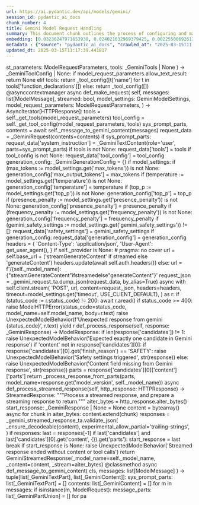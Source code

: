 ```yaml
---
url: https://ai.pydantic.dev/api/models/gemini/
session_id: pydantic_ai_docs
chunk_number: 4
title: Gemini Model Request Handling
summary: This document chunk outlines the process of configuring and making requests to the Gemini model, including handling model request parameters, tool configurations, and managing async requests with contextual messages.
embedding: [0.03236247971653938, 0.024021632969379425, 0.0022550069261342287, -0.03908281773328781, -0.028954647481441498, -0.015716534107923508, 0.00028168968856334686, -0.013297690078616142, 0.007214830722659826, 0.007030140608549118, -0.004983654711395502, -0.034340448677539825, -3.376831955392845e-05, -0.012225295417010784, -0.0077569857239723206, -0.02064954861998558, 0.015716534107923508, 0.012171675451099873, 0.005138556007295847, 0.0483768992125988, 0.06639312207698822, 0.014596479013562202, -0.012737661600112915, 0.009276211261749268, 0.010658408515155315, 0.03512687236070633, -0.036270759999752045, 0.061102647334337234, -0.030146196484565735, -0.04804326593875885, 0.021090421825647354, -0.023354366421699524, -0.01113502774387598, -0.07668811082839966, 0.0018454119563102722, 0.02316371724009514, -0.023473519831895828, 0.04125143587589264, -0.021424055099487305, 0.01578802801668644, 0.008442126214504242, -0.0017426408594474196, -0.04454011097550392, 0.03996456414461136, 0.0245220847427845, 0.04389667510986328, -0.02549915388226509, -0.010342647321522236, 0.029741069301962852, 0.03312506899237633, -0.008775760419666767, 0.04001222550868988, 0.0170868169516325, 0.017885154113173485, 0.017908984795212746, -0.05228518322110176, -0.04861520975828171, -0.00017538115207571536, -0.03136157616972923, -0.0025737464893609285, -0.020530393347144127, -0.013047464191913605, -0.03407830744981766, -0.028549520298838615, -0.008638732135295868, -0.02483188733458519, -0.04933014139533043, -0.002059890888631344, -0.01255892962217331, 0.020149098709225655, -0.04067949205636978, -0.02221047878265381, 0.006261591333895922, -0.04065566137433052, -0.040465012192726135, -0.024736562743782997, 0.012368281371891499, -0.015668872743844986, -0.005361971911042929, 0.011665266938507557, 0.00920471828430891, -0.019255436956882477, -0.009222591295838356, -0.007310154847800732, -0.02514168992638588, 0.025403831154108047, -0.039154309779405594, -0.0072386618703603745, -0.018135379999876022, -0.03252929449081421, -0.03803425282239914, 0.032410141080617905, -0.013524084351956844, 0.05471594259142876, 0.03231481462717056, -0.03443577513098717, 0.00870426744222641, -0.02735797129571438, 0.03067047894001007, 0.04201402887701988, 0.04871053248643875, 0.005889232270419598, -0.07759369164705276, -0.005510915536433458, 0.06686974316835403, -0.05848123878240585, -0.001002390868961811, 0.04034585878252983, -0.030551323667168617, -0.03257695585489273, -0.008722140453755856, 0.013845802284777164, 0.025618309155106544, -0.018814563751220703, -0.016610197722911835, -0.005677732173353434, -0.005993492901325226, -0.016908084973692894, 0.00515642948448658, 0.003476344980299473, -0.029836393892765045, 0.0038278519641608, -0.038892168551683426, -0.04580315575003624, -0.01805197075009346, -0.02100701443850994, 0.020792534574866295, -0.06510625034570694, -0.03829639405012131, -0.03970242291688919, 0.032719943672418594, 0.010420097969472408, -0.011236310005187988, -0.03481706976890564, -0.011486534960567951, 0.007435267325490713, -0.0006780659896321595, -0.00984219741076231, 0.004349154885858297, 0.019803548231720924, 0.00500748585909605, -0.029121464118361473, 0.0009152587736025453, 0.02000611275434494, -0.013321520760655403, 0.0020211655646562576, -0.039464112371206284, 0.017837492749094963, -0.05943447723984718, -0.025403831154108047, 0.009157055988907814, 0.008477873168885708, -0.024426760151982307, 0.017015323042869568, 0.018611999228596687, -0.0012742129620164633, -0.010354563593864441, 0.009037901647388935, 0.0009644101955927908, -0.03972625359892845, -0.04654191434383392, 0.01419135183095932, -0.02389056235551834, 0.017885154113173485, -0.05128427967429161, 0.016562534496188164, -0.0024411864578723907, 0.02714349329471588, -0.043658364564180374, -0.04170422628521919, 0.0015996549045667052, -0.008317014202475548, -0.02928828075528145, 0.021352563053369522, 0.0015936971176415682, -0.03748613968491554, -0.0849812924861908, -0.0754489004611969, 0.028239717707037926, -0.04089397192001343, -0.03929729387164116, -0.0003777583478949964, -0.061150308698415756, -0.03801042214035988, -0.05123661831021309, 0.014465408399701118, 0.011683140881359577, -0.009276211261749268, 0.012952140532433987, 0.009389407932758331, -0.043753691017627716, 0.05557385832071304, 0.04346771910786629, -0.011039704084396362, -0.03975008428096771, -0.02971723861992359, 0.058862533420324326, -0.004959824029356241, -0.0026526865549385548, 0.08140664547681808, 0.05290478840470314, 0.008811506442725658, 0.015466309152543545, -0.05462061986327171, -0.00791784469038248, -0.010765647515654564, 0.008996197022497654, 0.06863323599100113, -0.022448787465691566, -0.013011718168854713, 0.025880450382828712, -0.0074173943139612675, 0.007214830722659826, 0.0008832358871586621, -0.021066591143608093, 0.013667070306837559, -0.029836393892765045, -0.023330533877015114, -0.018480928614735603, -0.006440323777496815, -0.05895785614848137, 0.08650647848844528, 0.04294343665242195, 0.03093261830508709, -0.025999605655670166, 0.03486473113298416, -0.02262752130627632, -0.015227999538183212, -0.020899774506688118, 0.003851683111861348, 0.018278365954756737, -0.00040438203723169863, -0.013166619464755058, -0.04132292792201042, 0.0019109471468254924, -0.04966377466917038, 0.01048563327640295, -0.00037924779462628067, 0.022174732759594917, -0.03450726717710495, -0.014060281217098236, -0.004566612653434277, 0.004897267557680607, -0.025546817108988762, 0.03279143571853638, -0.0057611409574747086, -0.00531728845089674, -0.051045969128608704, 0.014763295650482178, 0.04322940856218338, 0.0021701091900467873, -0.0834561139345169, -0.025594478473067284, 0.01419135183095932, -0.015883352607488632, -0.02871633693575859, -0.01518033817410469, 0.009407281875610352, -0.042728956788778305, -0.011057577095925808, 0.00917492900043726, 0.03445960581302643, -0.05428698658943176, -0.010789478197693825, -0.003101007081568241, 0.04189487174153328, 0.017325125634670258, -0.042061690241098404, 0.04890118166804314, -0.022508366033434868, 0.017861323431134224, -0.003056323854252696, 0.03257695585489273, -0.01498968992382288, -0.0734471008181572, -0.0008594049140810966, 0.019231604412198067, 0.022341549396514893, 0.040774814784526825, -0.03960709646344185, 0.01142099965363741, -0.007298239506781101, 0.031719040125608444, 0.01777791604399681, -0.023354366421699524, 0.015132675878703594, 0.01419135183095932, -0.022353464737534523, 0.04682788625359535, -0.005180260632187128, 0.049520786851644516, 0.02487954869866371, 0.02325904183089733, -0.017658760771155357, 0.04065566137433052, 0.012928309850394726, 0.012004858814179897, 0.02321138046681881, -0.038201071321964264, -0.001554971793666482, -0.008019126951694489, 0.03124242275953293, 0.006553520914167166, 0.026643041521310806, -0.015382900834083557, 0.029264450073242188, -0.04199019819498062, -0.008477873168885708, 0.009758788160979748, 0.005764119792729616, 0.03715250641107559, -0.005784971639513969, -0.0187549851834774, -0.04220467433333397, 0.020137183368206024, -0.02833504229784012, 0.0003144573129247874, 0.005218985956162214, 0.01932692900300026, -0.00619605602696538, 0.022055577486753464, 0.0022609648294746876, -0.019303098320961, 0.0004457139002624899, 0.01809963397681713, 0.012630422599613667, 0.01865966245532036, -0.018147295340895653, 0.03579413890838623, 0.026643041521310806, -0.020864028483629227, -0.014060281217098236, -0.007268450688570738, 0.017289379611611366, 0.033363379538059235, -0.01703915372490883, -0.023354366421699524, -0.009133225306868553, 0.03355402871966362, 0.05357205495238304, -0.022067492827773094, -0.014429661445319653, -0.009359619580209255, 0.03841554746031761, -0.03615160658955574, -0.0022028766106814146, 0.012022731825709343, 0.04494524002075195, -0.013595577329397202, -0.005719436332583427, 0.022472620010375977, -0.01030094362795353, 0.015442478470504284, -0.027572449296712875, 0.009395365603268147, -0.02287774533033371, 0.012809154577553272, 0.03002704121172428, 0.0034971970599144697, 0.0012056989362463355, -0.04311025142669678, 0.015394816175103188, 0.006225844845175743, -0.005147492978721857, 0.012523182667791843, 0.06863323599100113, -0.02317563258111477, -0.020732957869768143, -0.03031301312148571, -0.018194956704974174, 0.03214799985289574, 0.03448343649506569, -0.023068394511938095, 0.005367929581552744, -0.06729870289564133, -0.012040605768561363, -0.022961154580116272, 0.023390112444758415, -0.014262844808399677, 0.03414980322122574, 0.05247582867741585, 0.0024158661253750324, -0.012213380075991154, -0.03317273035645485, -0.04232383146882057, 0.029598083347082138, -0.02131681703031063, -0.00044683096348308027, -0.03577030822634697, -0.008370633237063885, -0.0036163520999252796, -0.06138861924409866, -0.034936223179101944, 0.003521028207615018, 0.01639571785926819, 0.0306228157132864, -0.02066146396100521, 0.029192958027124405, 0.034030646085739136, -0.012189549393951893, 0.05376270413398743, 0.017956648021936417, 0.017194056883454323, -0.00659522507339716, 0.005195154808461666, -0.0075961267575621605, -0.0032410139683634043, 0.004262767732143402, 0.021769605576992035, -0.01994653418660164, 0.04363453388214111, -0.055001914501190186, 0.03574647754430771, -0.024760393425822258, -2.4342978576896712e-05, -0.028597181662917137, 0.014405830763280392, 0.05309543386101723, 0.02261560596525669, 0.02356884442269802, -0.019827380776405334, -0.055001914501190186, 0.0064164926297962666, 0.02163853496313095, -0.026738366112113, 0.032124169170856476, 0.004804922267794609, -0.05829058960080147, 0.01743236556649208, -0.01804005540907383, -0.04639893025159836, -0.015216084197163582, 0.06572585552930832, 0.03221949189901352, -0.017623012885451317, 0.03288675844669342, -0.008352760225534439, -0.013345351442694664, -0.02390247769653797, -0.027834590524435043, 0.03357785940170288, -0.010420097969472408, -0.020196760073304176, 0.005838591605424881, -0.022401126101613045, -0.01097416877746582, -0.01645529456436634, 0.031742870807647705, -0.044373296201229095, -0.06243718042969704, 0.028168225660920143, -0.015275661833584309, 0.0245220847427845, -0.015096928924322128, -0.009496647864580154, -0.0444924496114254, 0.040107548236846924, 0.03286292776465416, 0.05190388485789299, -0.030217690393328667, 0.009127267636358738, -0.01142099965363741, 0.0012369770556688309, -0.004930035211145878, -0.04942546412348747, -0.03443577513098717, 0.004992591217160225, 0.023044563829898834, -0.009883901104331017, 0.02711966075003147, 0.012088267132639885, 0.014370083808898926, -0.04387284442782402, 0.022043662145733833, -0.023127971217036247, -0.044659268110990524, 0.027500957250595093, 0.028883153572678566, 0.01178442221134901, 0.0062556336633861065, 0.0050789788365364075, -0.021102337166666985, -0.001109630218707025, -0.003196330973878503, -0.02321138046681881, 0.08421870321035385, -0.007560380268841982, -0.04606529325246811, 0.020220590755343437, 0.012332535348832607, 0.012547014281153679, -0.002883549313992262, -0.02904997207224369, -0.012141887098550797, 0.005779013969004154, -0.02447442151606083, -0.07297047972679138, 0.002526084426790476, 0.03874918073415756, 0.011867830529808998, -0.03741464763879776, -0.010408182628452778, -0.02387864701449871, -0.013214281760156155, -0.0020911688916385174, 0.005067063495516777, -0.026047267019748688, 0.008710225112736225, 0.006738211028277874, 0.0380580835044384, -0.02549915388226509, 0.007822521030902863, 0.00709567591547966, 0.03093261830508709, 0.0033005913719534874, 0.024021632969379425, -0.014405830763280392, -0.0148109570145607, -0.006708422210067511, 0.0052249436266720295, 0.02771543525159359, 0.005424527917057276, 0.029812563210725784, -0.008311056531965733, -0.01400070358067751, 0.012761492282152176, -0.003926154691725969, -0.03781977295875549, -0.03248163312673569, 0.023342451080679893, 0.034626420587301254, 0.002201387193053961, 0.011766549199819565, 0.00669650686904788, 0.000584603869356215, -0.018909886479377747, 0.0038308307994157076, 0.008668520487844944, -0.01641954854130745, -0.014918196946382523, -0.03226715326309204, -0.014882449992001057, -0.06372405588626862, 0.0012168696848675609, 0.00540665490552783, 0.01972014084458351, -0.0010560104856267571, -0.011093324050307274, 0.0027286477852612734, 0.01550205610692501, 0.014715633355081081, -0.060483042150735855, 0.030861126258969307, -0.006493943743407726, -0.011617605574429035, 0.021745774894952774, -0.020268253982067108, 0.024379098787903786, -0.037891265004873276, 0.01613357663154602, -0.02735797129571438, 0.010026887059211731, 0.026523886248469353, 0.01549014076590538, -0.039201971143484116, 0.018171126022934914, 0.028501858934760094, 0.004301493056118488, -0.0010545210679993033, 0.032767605036497116, -0.0076557039283216, -0.010491590946912766, 0.02585661970078945, -0.03391149267554283, 0.0074173943139612675, -0.022401126101613045, 0.0077569857239723206, -0.0049985493533313274, -0.06339041888713837, 0.0067918309941887856, 0.0043402183800935745, -0.012153802439570427, -0.014846703968942165, -0.012785323895514011, -0.012773408554494381, 0.014703718014061451, 0.0020286126527935266, 0.01774216815829277, 0.005129619501531124, -0.03093261830508709, 0.03975008428096771, -0.00966346450150013, 0.011498450301587582, 0.015704618766903877, -0.014858619309961796, -0.01869540847837925, 0.01257084496319294, -0.008430210873484612, -0.06043538078665733, -0.023461604490876198, 0.06534456461668015, 0.006112647708505392, -0.04861520975828171, 0.04318174719810486, 0.006014344748109579, 0.014310507103800774, -0.0020896794740110636, -0.013488337397575378, -0.04890118166804314, 0.0021164894569665194, 0.013726647943258286, 0.0009137693559750915, -0.006398619618266821, -0.025975774973630905, 0.013238112442195415, -0.0062556336633861065, 0.006380746141076088, -0.012821069918572903, 0.033411040902137756, 0.02193642221391201, -0.012606590986251831, 0.038558535277843475, 0.012773408554494381, 0.004581506829708815, 0.027906084433197975, 0.0180877186357975, 0.017670676112174988, 0.017992394044995308, 0.011367379687726498, 0.029455097392201424, 0.016324225813150406, -0.021471718326210976, 0.02876400016248226, 0.02058997191488743, -0.05071233585476875, 0.014012619853019714, 0.06053070351481438, -0.03903515264391899, -0.03608011081814766, -0.036604393273591995, 0.03553199768066406, 0.03519836440682411, 0.014524986036121845, -0.02678602747619152, 0.023151801899075508, 0.010074549354612827, -0.015132675878703594, 0.04937780275940895, -0.011820169165730476, -0.013738563284277916, 0.0007238661637529731, -0.032743774354457855, 0.008710225112736225, 0.0036997604183852673, 0.021769605576992035, -0.019577154889702797, -0.013357267715036869, -0.006073922384530306, 0.006505859084427357, 0.02132873237133026, -0.018278365954756737, 0.03193351998925209, -0.029478928074240685, 0.053953349590301514, -0.0073041971772909164, 0.033363379538059235, 0.03126625344157219, -0.021757690235972404, -0.00563602801412344, 0.001448477036319673, -0.007435267325490713, 0.0038963661063462496, 0.004632147960364819, -0.05023571848869324, 0.05390568822622299, -0.013095126487314701, -0.01338109839707613, -0.026500055566430092, -0.02025633677840233, 0.04644659161567688, -0.010402224957942963, 0.025570647791028023, -0.050474025309085846, -0.015216084197163582, 0.02157895639538765, -0.047256845980882645, 0.02255602739751339, -0.01931501366198063, -0.010169873014092445, 0.02293732389807701, -0.002092658309265971, -0.03839171677827835, 0.00935366190969944, -0.021042760461568832, 0.01308321114629507, 0.015216084197163582, -0.03698568791151047, 0.0062735071405768394, 0.0008273820276372135, -0.040155209600925446, 0.005650922190397978, -0.023711830377578735, -0.015120760537683964, 0.01467988733202219, -0.00187371124047786, -0.031790535897016525, 0.013226197101175785, 0.0035925209522247314, 0.028954647481441498, -0.02676219679415226, -0.023604590445756912, -0.015251830220222473, 0.0026333238929510117, 0.025618309155106544, -0.04184721037745476, -0.0035299647133797407, 0.034173633903265, 0.007298239506781101, 0.031766705214977264, -0.012159760110080242, 0.008871084079146385, -0.012183591723442078, -0.05195154994726181, 0.017337040975689888, -8.210519445128739e-05, -0.027024338021874428, -0.009657506830990314, 0.052094534039497375, -0.010860971175134182, 0.03183819726109505, 0.01707490161061287, 0.032743774354457855, 0.0153114078566432, -0.006899070460349321, -0.010688196867704391, -0.004935992881655693, -0.04525504261255264, -0.030479829758405685, 0.02645239420235157, 0.026666872203350067, 0.008418295532464981, -0.01112311240285635, 0.008251478895545006, 0.012773408554494381, -0.03224332258105278, -0.023962056264281273, -0.026595380157232285, 0.03326805680990219, -0.02161470428109169, 0.004941950552165508, -0.020220590755343437, 0.006410534959286451, -0.0001468025875510648, -0.005448359064757824, 0.028597181662917137, -0.040488842874765396, 0.013142788782715797, 0.008197858929634094, -0.048233915120363235, -0.009955394081771374, -0.004075098317116499, -0.020482731983065605, 0.013964957557618618, 0.03507921099662781, -0.019732056185603142, 0.01744428090751171, 0.016943830996751785, 0.03610394150018692, 0.017813662067055702, -0.03634225204586983, 0.0010262217838317156, 0.021066591143608093, 0.00043417076813057065, 0.036318421363830566, 0.06882388889789581, -0.019815463572740555, 0.005981577560305595, 0.011724844574928284, 0.03129008412361145, 0.015263746492564678, -0.0020718062296509743, -0.004647042136639357, -0.03603244945406914, 0.02802523970603943, -0.007310154847800732, 0.04091780260205269, -0.0355081669986248, 0.005802845116704702, -0.020125268027186394, 0.010432014241814613, -0.005519852042198181, 0.023795239627361298, -0.011992943473160267, 0.009979224763810635, 0.004524908494204283, -0.05180856212973595, 0.011087366379797459, -0.09456135332584381, 0.021078506484627724, 0.0274056326597929, -0.0025499153416603804, -0.012213380075991154, -0.022091323509812355, -0.014346253126859665, 0.004512992687523365, -0.01194528117775917, -0.022424956783652306, 0.010348604992032051, -0.012177633121609688, 0.019136281684041023, -0.02257985807955265, 0.03650907054543495, 0.016205070540308952, -0.00855532381683588, -0.038892168551683426, -0.013512169010937214, -0.05276180058717728, -0.01560929510742426, -0.0038040210492908955, -0.049806758761405945, 0.010569041594862938, 0.007649746257811785, -0.04556484520435333, 0.028525689616799355, 0.032171830534935, 0.014799041673541069, -0.03195735067129135, -0.025904281064867973, 0.05462061986327171, 0.036270759999752045, 0.012487436644732952, -0.042728956788778305, 0.023127971217036247, -0.024617407470941544, 0.017563436180353165, 0.005951788742095232, 0.006773957516998053, -0.0026794965378940105, -0.03648523986339569, -0.018516676500439644, 0.015359070152044296, 0.02350926771759987, 0.02449825219810009, -0.0032380351331084967, -0.0005272605339996517, -0.020065689459443092, 0.009633676148951054, -0.047280676662921906, -0.0062973378226161, -0.05218985676765442, 0.014953942969441414, 0.016693605110049248, 0.044373296201229095, -0.02286582998931408, -0.020554224029183388, -0.009538351558148861, 0.028144393116235733, -0.0015184805961325765, -0.006184140685945749, 0.038272563368082047, -0.03028918243944645, 0.02161470428109169, -0.01703915372490883, -0.059863436967134476, -0.013726647943258286, -0.03195735067129135, -0.0046232109889388084, 0.008287224918603897, 0.005198133643716574, 0.005531767383217812, 0.0009621760109439492, -0.014072196558117867, 0.010449887253344059, -0.026619210839271545, 0.03486473113298416, -0.015549718402326107, 0.040155209600925446, -0.014965859241783619, 0.0018900950672104955, -0.007196957711130381, 0.02125723846256733, -0.04039352014660835, -0.01806388609111309, 0.0011878256918862462, -0.007292281370609999, 0.007042056415230036, 0.020149098709225655, 0.034626420587301254, -0.019469914957880974, 0.020113350823521614, -0.0020107394084334373, -0.03619926795363426, -0.00804295763373375, -0.022055577486753464, -0.008483830839395523, 0.018814563751220703, -0.0056956056505441666, 0.03944028168916702, 0.031051773577928543, 0.0035955000203102827, -0.039797745645046234, 0.023437773808836937, -0.02833504229784012, 0.01093246415257454, 0.041489746421575546, 0.020232506096363068, 0.00036230543628335, -0.015442478470504284, 0.012064436450600624, 0.0036372041795402765, -0.010247323662042618, -0.013535999692976475, -0.02483188733458519, 0.04411115497350693, -0.03031301312148571, -0.036270759999752045, -0.003955943509936333, -0.0016443380154669285, 0.012737661600112915, 0.0014641161542385817, 0.00856723915785551, 0.0018811584450304508, 0.0008921725093387067, -0.017611097544431686, 0.005814760457724333, 0.006202014163136482, -0.020172929391264915, -0.014727548696100712, 0.015966759994626045, -0.0006255633779801428, 0.002336926059797406, -0.019541408866643906, 0.018588168546557426, -0.029431266710162163, 0.009317914955317974, -0.022341549396514893, -0.030861126258969307, 0.027667773887515068, -0.00035187939647585154, 0.029788732528686523, 0.00041555281495675445, -0.040750984102487564, -0.023390112444758415, 0.02384290099143982, 0.029455097392201424, -0.00969325378537178, 0.015525886788964272, 0.0387253500521183, -0.029264450073242188, -0.0033631478436291218, -0.03250546380877495, -0.006762042175978422, -0.006720338016748428, -0.024045463651418686, -0.017170224338769913, -0.018194956704974174, -0.024021632969379425, 0.030050871893763542, 0.06196056306362152, -0.033982984721660614, -0.0020181864965707064, 0.012040605768561363, -0.021793436259031296, 0.013023633509874344, 0.0030220667831599712, -0.025713633745908737, 0.045016732066869736, -0.06062602624297142, -0.00045204401249065995, 0.018552422523498535, -0.013416844420135021, 0.004885352216660976, -0.004089992959052324, 0.03183819726109505, -0.014048365876078606, 0.002809077501296997, 0.04165656119585037, -0.02067337930202484, 0.03648523986339569, 0.004119781777262688, 0.002246070420369506, 0.003440598491579294, 0.0005172068485990167, 0.008638732135295868, 0.03300591558218002, -0.01193336583673954, 0.0008221690077334642, 0.006309253163635731, 0.04511205479502678, -0.009621760807931423, 0.027906084433197975, 0.015192253515124321, -0.016526788473129272, 0.04487374424934387, 0.034983888268470764, -0.02771543525159359, -0.00309802801348269, 0.03839171677827835, 0.004903225228190422, 0.010616703890264034, -0.028168225660920143, 0.02029208466410637, 0.02480805665254593, -0.019922703504562378, -0.015537802129983902, -0.046565745025873184, -0.009764745831489563, 0.006410534959286451, -0.009139182977378368, -0.040417350828647614, -0.0002617684949655086, -0.010956295765936375, -0.02678602747619152, -0.006225844845175743, 0.013416844420135021, -0.01098608411848545, -0.026976674795150757, 0.007411436643451452, 0.020113350823521614, 0.03972625359892845, 0.02833504229784012, -0.015513971447944641, 0.02680985815823078, -0.010855013504624367, 0.02091168984770775, 0.024355266243219376, 0.004611295647919178, 0.020113350823521614, -0.008722140453755856, -0.019517576321959496, -0.006184140685945749, 0.04813859239220619, -0.02516552060842514, 0.006249675992876291, 0.017158308997750282, -0.0008616390405222774, 0.03941645100712776, 0.011617605574429035, 0.04775729402899742, 0.0027494998648762703, -0.04096546396613121, 0.027572449296712875, -0.025356167927384377, 0.023020731285214424, -0.0029327005613595247, -0.0012853838270530105, -0.012213380075991154, -0.021412139758467674, 0.03136157616972923, 0.011730802245438099, 0.02445059083402157, -0.0041614859364926815, 0.0052398378029465675, 0.0004099674115423113, 0.037867434322834015, -0.009294084273278713, 0.02286582998931408, 0.0026884330436587334, 0.00791784469038248, -0.01806388609111309, 0.0071075912564992905, 0.03546050563454628, -0.027238816022872925, -0.014536901377141476, 0.009931563399732113, 0.0026333238929510117, 0.0017158309929072857, -0.0018439225386828184, -0.0096515491604805, -0.0432770699262619, 0.04558867588639259, 0.017015323042869568, -0.018576253205537796, 0.020089520141482353, -0.02257985807955265, 0.0355081669986248, 0.004813859239220619, -0.012404028326272964, 0.026547716930508614, -0.024116957560181618, -0.04680405557155609, 7.847468805266544e-05, -0.023306703194975853, -0.002204366261139512, -0.0177540834993124, -0.008489788509905338, -0.011224393732845783, 0.01417943648993969, 0.019219689071178436, -0.01900521107017994, -0.02323521114885807, 0.014942027628421783, -0.022734759375452995, 0.050521690398454666, -0.03152839466929436, 0.029598083347082138, 0.0018513696268200874, -0.03526986017823219, 0.004024457652121782, -0.023747576400637627, 0.010253281332552433, -0.04234766215085983, 0.013321520760655403, 0.013345351442694664, -0.03803425282239914, -0.025737464427947998, -0.02031591534614563, -0.033982984721660614, 0.02190067619085312, 0.011677183210849762, -0.02638090029358864, 0.02192450687289238, -0.01583568938076496, 0.01773025281727314, -0.00619605602696538, 0.001467839814722538, -0.012618506327271461, -0.02897847816348076, 0.016002506017684937, -0.00659522507339716, 0.008763845078647137, 0.026833688840270042, -0.015132675878703594, -0.006523732095956802, -0.011361422017216682, 0.010539253242313862, 0.0015936971176415682, 0.06849025189876556, 0.0032499507069587708, 0.014632225036621094, -0.007077802903950214, -0.0038874296005815268, -0.01778983138501644, -0.05795695632696152, -0.018469013273715973, -0.0336255207657814, -0.012404028326272964, -0.03129008412361145, 0.02035166136920452, -0.03155222535133362, 0.02093552052974701, -0.004730450455099344, 0.019100535660982132, 0.013845802284777164, 0.005743267480283976, -0.017920900136232376, 0.004361070226877928, 0.07449565827846527, 0.009258338250219822, 6.362686690408736e-05, 0.030408337712287903, 0.019839296117424965, 0.015025435946881771, 0.024319520220160484, 0.004727471619844437, 0.025951942428946495, -0.02262752130627632, 0.014858619309961796, -0.0011073960922658443, -0.0125946756452322, 0.008418295532464981, 0.022770507261157036, 0.0007085994584485888, 0.018874140456318855, 0.013988788239657879, 0.009371534921228886, 0.023080309852957726, 0.034340448677539825, 0.03093261830508709, 0.002750989282503724, 0.015442478470504284, -0.018469013273715973, 0.027524787932634354, 0.011998901143670082, 0.013774309307336807, 0.011563985608518124, 0.07406670600175858, -0.004182337783277035, -0.003261866047978401, -0.049520786851644516, -0.010384351946413517, -0.0014246461214497685, 0.030527492985129356, -0.02585661970078945, -0.02392631024122238, -0.0014983732253313065, 0.0067262956872582436, -0.0009778151288628578, -0.0024575702846050262, -0.012547014281153679, 0.0010567553108558059, 0.004188295919448137, 0.02480805665254593, -0.04351538047194481, -0.001361345057375729, -0.006976521108299494, -0.011718886904418468, -0.024045463651418686, -0.01769450679421425, 0.008305098861455917, -0.026214083656668663, 0.006160309538245201, -0.02833504229784012, 0.011617605574429035, 0.024974873289465904, 0.030122365802526474, -0.003455492900684476, -0.011236310005187988, -0.016276562586426735, -0.0072863237001001835, 0.015144591219723225, -0.0071731265634298325, -0.04456394165754318, 0.026666872203350067, 0.001514757052063942, -0.02778692916035652, 0.020875943824648857, 0.008328929543495178, 0.014405830763280392, 0.0009860070422291756, -0.030575154349207878, 0.0020479753147810698, -0.026619210839271545, -0.009419197216629982, 0.0002312350261490792, 0.03064664639532566, 0.013643239624798298, 0.013667070306837559, -0.0329582542181015, -0.018790731206536293, -0.005201112478971481, -0.020852113142609596, 0.05752800032496452, 0.0076914504170417786, -0.03603244945406914, 0.019839296117424965, -0.00531728845089674, 0.02933594398200512, 0.032719943672418594, 0.020887859165668488, -0.00342868291772902, -0.01811154931783676, 0.013023633509874344, 0.014322422444820404, -0.04380135238170624, 0.023735661059617996, -0.005624112673103809, 0.02802523970603943, 0.026714535430073738, 0.021030845120549202, 0.01577611267566681, -0.06644079089164734, -0.045612506568431854, -0.046303603798151016, -0.005939872935414314, -0.010217535309493542, 0.018957549706101418, 0.016240816563367844, -0.0020807429682463408, -0.006404577288776636, 0.019267352297902107, -0.04549334943294525, 0.0022490492556244135, 0.02516552060842514, 0.0010537763591855764, 0.001435072161257267, -0.04942546412348747, 0.03729549050331116, 0.007864225655794144, 0.018802648410201073, -0.02194833755493164, -0.02284199930727482, -0.009317914955317974, -0.003622309770435095, -0.010741816833615303, -0.021543210372328758, -0.012964055873453617, -0.003288676030933857, -0.010866929776966572, 0.025618309155106544, -0.02647622488439083, -0.018802648410201073, 0.02001802809536457, -0.01289256289601326, -0.03319656103849411, -0.009478774853050709, -0.02025633677840233, -0.026523886248469353, 0.01607399992644787, -0.006636929232627153, -0.01873115450143814, 0.014441576786339283, 0.0274056326597929, -0.003726570401340723, -0.023687999695539474, 0.020709127187728882, 0.02964574657380581, -0.03479323908686638, -0.010843098163604736, -0.02714349329471588, -0.006583309732377529, 0.012535098008811474, -0.0009137693559750915, -0.023294787853956223, -0.022162815555930138, -0.02711966075003147, 0.015168421901762486, 0.0042419154196977615, -0.02383098565042019, -0.004462352022528648, -0.023985886946320534, 0.024009717628359795, 0.01450115442276001, 0.0200299434363842, 0.05767098441720009, 0.02676219679415226, 0.007488887291401625, -0.043968167155981064, -0.002432249952107668, 0.022794337943196297, 0.03481706976890564, 0.02609492838382721, 0.00563602801412344, 0.034411944448947906, 0.05419166013598442, -0.0066786338575184345, 0.018874140456318855, 0.00229820073582232, -0.027000507339835167, 0.014119858853518963, -0.01678892970085144, 0.012523182667791843, 0.01582377403974533, -0.0005209304508753121, 0.0025141688529402018, -0.015120760537683964, -0.014060281217098236, 0.020172929391264915, 0.0016532746376469731, -0.038201071321964264, 0.01649104245007038, 0.0497114360332489, 0.00968729518353939, 0.023378197103738785, 0.025403831154108047, 0.027977576479315758, -0.015692703425884247, -0.020184844732284546, -0.006815661676228046, 0.01671743579208851, 0.028430365025997162, -0.017527690157294273, 0.0002193195396102965, -0.0006121584447100759, 0.002564809750765562, -0.008174028247594833, 0.01840943656861782, -0.004012542311102152, -0.01833794265985489, -0.01096225343644619, -0.0030190879479050636, 0.026857521384954453, 0.010390309616923332, 0.030479829758405685, 0.026881352066993713, 0.014358168467879295, -0.006601182743906975, -0.004018499981611967, -0.004036372993141413, -0.019231604412198067, -0.009472816251218319, 9.262433741241693e-05, 0.013500253669917583, 0.0018573274137452245, -0.00548708438873291, 0.003833809867501259, 0.013130873441696167, -0.002171598607674241, 0.00039358361391350627, 0.01615740731358528, 0.005314309615641832, -0.008597028441727161, -0.00187371124047786, -0.004694703966379166, -0.053047772496938705, 0.034721747040748596, -0.006184140685945749, -0.0015370985493063927, -0.0036044365260750055, -0.010765647515654564, 0.0007417394081130624, 0.030408337712287903, 0.01048563327640295, -0.015978675335645676, -0.013559830375015736, 0.019160112366080284, 0.028454195708036423, 0.028144393116235733, 0.04168039187788963, -0.014620309695601463, -0.02356884442269802, 0.016300393268465996, -0.01226104237139225, -0.003818915458396077, -0.040846310555934906, 0.004337239544838667, 0.043753691017627716, 0.02449825219810009, -0.000508270226418972, 0.024355266243219376, -0.033339548856019974, -0.004950887057930231, -0.0008877041982486844, -0.0074650561437010765, -0.029526591300964355, 0.018278365954756737, 0.02478422410786152, -0.008579154498875141, -0.01128397136926651, -0.015692703425884247, -0.02902613952755928, -0.0049002463929355145, 0.030884956941008568, -0.018802648410201073, -0.00044012852595187724, 0.001435816870070994, -0.0029058908112347126, 0.007339943666011095, 0.0095145208761096, -0.027548618614673615, 0.015156506560742855, 0.011248225346207619, 0.03353019803762436, -0.00458746450021863, -0.00982432346791029, 0.002369693713262677, -0.010884802788496017, 0.03972625359892845, -0.0242480281740427, -0.004793006926774979, -0.02190067619085312, 0.015954844653606415, -0.010432014241814613, 0.0051445141434669495, -0.026190252974629402, 0.0028120563365519047, -0.03774828091263771, -0.04933014139533043, -0.02129298634827137, 0.01899329572916031, -0.03388766199350357, 0.006952689960598946, 0.002046485897153616, 0.012076351791620255, 0.004700662102550268, -0.016252731904387474, -0.0021954295225441456, 0.02163853496313095, -0.008525535464286804, 0.00010239876428386196, -0.011701013892889023, 0.030432168394327164, 0.015204168856143951, -0.008507661521434784, -0.024712732061743736, 0.0242480281740427, -0.009597929194569588, 0.017182139679789543, 0.019112451002001762, 0.0020211655646562576, -0.016836591064929962, 0.025737464427947998, -0.026690702885389328, -0.030813464894890785, -0.0022356442641466856, 0.014084112830460072, -0.008185943588614464, -0.0014075175859034061, -0.02033974602818489, -0.00452788732945919, 0.0316237173974514, -0.010545210912823677, -0.022651351988315582, 0.012189549393951893, 0.004283619578927755, -0.023282872512936592, -0.008823422715067863, -0.023366281762719154, 0.0037563589867204428, 0.0059637040831148624, -0.015919098630547523, 0.00902598537504673, 0.04227616637945175, -0.0187549851834774, -0.008990239351987839, 0.0031993098091334105, -0.036628223955631256, -0.020494647324085236, 0.005498999729752541, 0.032028842717409134, -0.04985442012548447, -0.021805351600050926, -0.0043402183800935745, -0.016967661678791046, 0.01289256289601326, -0.03863002732396126, -0.014215182512998581, -0.012129971757531166, 0.03643757849931717, 0.032124169170856476, 0.012368281371891499, -0.014799041673541069, 0.019291182979941368, -0.03357785940170288, 0.021054675802588463, 0.016002506017684937, 0.001954140840098262, -0.0336255207657814, 0.014524986036121845, -0.0002896954247262329, -0.029836393892765045, -0.01550205610692501, -0.03343487158417702, -0.03643757849931717, -0.01097416877746582, 0.009145140647888184, 0.006702464539557695, 0.015668872743844986, -0.016526788473129272, -0.019767802208662033, 0.010646493174135685, 0.005320267286151648, 0.015287577174603939, 0.0020107394084334373, 0.017575351521372795, 0.003955943509936333]
metadata : {"source": "pydantic_ai_docs", "crawled_at": "2025-03-15T11:17:39.441817", "url_path": "/api/models/gemini/", "chunk_size": 5000}
updated_dt: 2025-03-15T11:17:39.441817
---
```

st_parameters: ModelRequestParameters, tools: _GeminiTools | None
  ) -> _GeminiToolConfig | None:
    if model_request_parameters.allow_text_result:
      return None
    elif tools:
      return _tool_config([t['name'] for t in tools['function_declarations']])
    else:
      return _tool_config([])
  @asynccontextmanager
  async def_make_request(
    self,
    messages: list[ModelMessage],
    streamed: bool,
    model_settings: GeminiModelSettings,
    model_request_parameters: ModelRequestParameters,
  ) -> AsyncIterator[HTTPResponse]:
    tools = self._get_tools(model_request_parameters)
    tool_config = self._get_tool_config(model_request_parameters, tools)
    sys_prompt_parts, contents = await self._message_to_gemini_content(messages)
    request_data = _GeminiRequest(contents=contents)
    if sys_prompt_parts:
      request_data['system_instruction'] = _GeminiTextContent(role='user', parts=sys_prompt_parts)
    if tools is not None:
      request_data['tools'] = tools
    if tool_config is not None:
      request_data['tool_config'] = tool_config
    generation_config: _GeminiGenerationConfig = {}
    if model_settings:
      if (max_tokens := model_settings.get('max_tokens')) is not None:
        generation_config['max_output_tokens'] = max_tokens
      if (temperature := model_settings.get('temperature')) is not None:
        generation_config['temperature'] = temperature
      if (top_p := model_settings.get('top_p')) is not None:
        generation_config['top_p'] = top_p
      if (presence_penalty := model_settings.get('presence_penalty')) is not None:
        generation_config['presence_penalty'] = presence_penalty
      if (frequency_penalty := model_settings.get('frequency_penalty')) is not None:
        generation_config['frequency_penalty'] = frequency_penalty
      if (gemini_safety_settings := model_settings.get('gemini_safety_settings')) != []:
        request_data['safety_settings'] = gemini_safety_settings
    if generation_config:
      request_data['generation_config'] = generation_config
    headers = {
      'Content-Type': 'application/json',
      'User-Agent': get_user_agent(),
    }
    if self._provider is None: # pragma: no cover
      url = self.base_url + ('streamGenerateContent' if streamed else 'generateContent')
      headers.update(await self.auth.headers())
    else:
      url = f'/{self._model_name}:{"streamGenerateContent"ifstreamedelse"generateContent"}'
    request_json = _gemini_request_ta.dump_json(request_data, by_alias=True)
    async with self.client.stream(
      'POST',
      url,
      content=request_json,
      headers=headers,
      timeout=model_settings.get('timeout', USE_CLIENT_DEFAULT),
    ) as r:
      if (status_code := r.status_code) != 200:
        await r.aread()
        if status_code >= 400:
          raise ModelHTTPError(status_code=status_code, model_name=self.model_name, body=r.text)
        raise UnexpectedModelBehavior(f'Unexpected response from gemini {status_code}', r.text)
      yield r
  def_process_response(self, response: _GeminiResponse) -> ModelResponse:
    if len(response['candidates']) != 1:
      raise UnexpectedModelBehavior('Expected exactly one candidate in Gemini response')
    if 'content' not in response['candidates'][0]:
      if response['candidates'][0].get('finish_reason') == 'SAFETY':
        raise UnexpectedModelBehavior('Safety settings triggered', str(response))
      else:
        raise UnexpectedModelBehavior('Content field missing from Gemini response', str(response))
    parts = response['candidates'][0]['content']['parts']
    return _process_response_from_parts(parts, model_name=response.get('model_version', self._model_name))
  async def_process_streamed_response(self, http_response: HTTPResponse) -> StreamedResponse:
"""Process a streamed response, and prepare a streaming response to return."""
    aiter_bytes = http_response.aiter_bytes()
    start_response: _GeminiResponse | None = None
    content = bytearray()
    async for chunk in aiter_bytes:
      content.extend(chunk)
      responses = _gemini_streamed_response_ta.validate_json(
        _ensure_decodeable(content),
        experimental_allow_partial='trailing-strings',
      )
      if responses:
        last = responses[-1]
        if last['candidates'] and last['candidates'][0].get('content', {}).get('parts'):
          start_response = last
          break
    if start_response is None:
      raise UnexpectedModelBehavior('Streamed response ended without content or tool calls')
    return GeminiStreamedResponse(_model_name=self._model_name, _content=content, _stream=aiter_bytes)
  @classmethod
  async def_message_to_gemini_content(
    cls, messages: list[ModelMessage]
  ) -> tuple[list[_GeminiTextPart], list[_GeminiContent]]:
    sys_prompt_parts: list[_GeminiTextPart] = []
    contents: list[_GeminiContent] = []
    for m in messages:
      if isinstance(m, ModelRequest):
        message_parts: list[_GeminiPartUnion] = []
        for pa